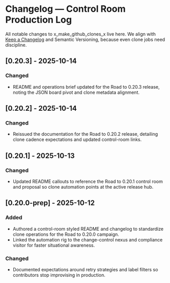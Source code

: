 # Changelog — Control Room Production Log

All notable changes to x_make_github_clones_x live here. We align with [Keep a Changelog](https://keepachangelog.com/en/1.1.0/) and Semantic Versioning, because even clone jobs need discipline.

## [0.20.3] - 2025-10-14
### Changed
- README and operations brief updated for the Road to 0.20.3 release, noting the JSON board pivot and clone metadata alignment.

## [0.20.2] - 2025-10-14
### Changed
- Reissued the documentation for the Road to 0.20.2 release, detailing clone cadence expectations and updated control-room links.

## [0.20.1] - 2025-10-13
### Changed
- Updated README callouts to reference the Road to 0.20.1 control room and proposal so clone automation points at the active release hub.

## [0.20.0-prep] - 2025-10-12
### Added
- Authored a control-room styled README and changelog to standardize clone operations for the Road to 0.20.0 campaign.
- Linked the automation rig to the change-control nexus and compliance visitor for faster situational awareness.

### Changed
- Documented expectations around retry strategies and label filters so contributors stop improvising in production.
